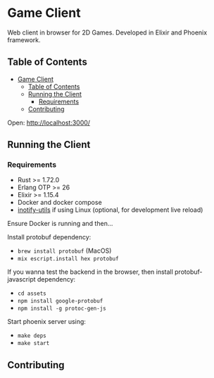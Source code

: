 # Game Client

Web client in browser for 2D Games. Developed in Elixir and Phoenix framework.

## Table of Contents

- [Game Client](#game-client)
  - [Table of Contents](#table-of-contents)
  - [Running the Client](#running-the-client)
    - [Requirements](#requirements)
  - [Contributing](#contributing)

Open: [http://localhost:3000/](http://localhost:3000/)

## Running the Client

### Requirements

- Rust >= 1.72.0
- Erlang OTP >= 26
- Elixir >= 1.15.4
- Docker and docker compose
- [inotify-utils](https://hexdocs.pm/phoenix/installation.html#inotify-tools-for-linux-users) if using Linux (optional, for development live reload)

Ensure Docker is running and then...

Install protobuf dependency:
  - ```brew install protobuf``` (MacOS)
  - ```mix escript.install hex protobuf```

If you wanna test the backend in the browser, then install protobuf-javascript dependency:
  - ```cd assets```
  - ```npm install google-protobuf```
  - ```npm install -g protoc-gen-js```

Start phoenix server using:
  - ```make deps```
  - ```make start```

## Contributing
